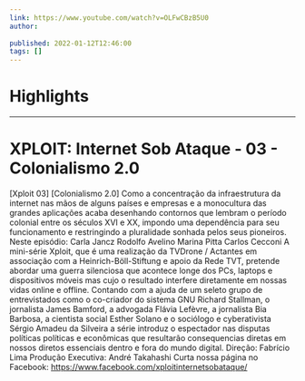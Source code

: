 ```yaml
---
link: https://www.youtube.com/watch?v=OLFwCBzB5U0
author: 
   
published: 2022-01-12T12:46:00
tags: []
---
```

# Highlights


---
# XPLOIT: Internet Sob Ataque - 03 - Colonialismo 2.0
[Xploit 03] [Colonialismo 2.0] Como a concentração da infraestrutura da internet nas mãos de alguns países e empresas e a monocultura das grandes aplicações acaba desenhando contornos que lembram o período colonial entre os séculos XVI e XX, impondo uma dependência para seu funcionamento e restringindo a pluralidade sonhada pelos seus pioneiros. Neste episódio: Carla Jancz Rodolfo Avelino Marina Pitta Carlos Cecconi A mini-série Xploit, que é uma realização da TVDrone / Actantes em associação com a Heinrich-Böll-Stiftung e apoio da Rede TVT, pretende abordar uma guerra silenciosa que acontece longe dos PCs, laptops e dispositivos móveis mas cujo o resultado interfere diretamente em nossas vidas online e offline. Contando com a ajuda de um seleto grupo de entrevistados como o co-criador do sistema GNU Richard Stallman, o jornalista James Bamford, a advogada Flávia Lefèvre, a jornalista Bia Barbosa, a cientista social Esther Solano e o sociólogo e cyberativista Sérgio Amadeu da Silveira a série introduz o espectador nas disputas políticas políticas e econômicas que resultarão consequencias diretas em nossos diretos essenciais dentro e fora do mundo digital. Direção: Fabrício Lima Produção Executiva: André Takahashi Curta nossa página no Facebook: https://www.facebook.com/xploitinternetsobataque/